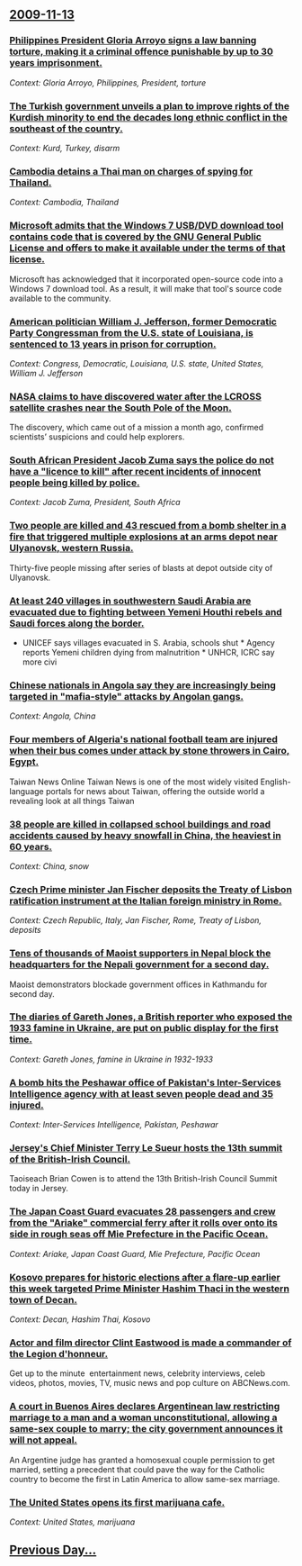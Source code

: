 ## [2009-11-13](/news/2009/11/13/index.md)

### [ Philippines President Gloria Arroyo signs a law banning torture, making it a criminal offence punishable by up to 30 years imprisonment. ](/news/2009/11/13/philippines-president-gloria-arroyo-signs-a-law-banning-torture-making-it-a-criminal-offence-punishable-by-up-to-30-years-imprisonment.md)
_Context: Gloria Arroyo, Philippines, President, torture_

### [ The Turkish government unveils a plan to improve rights of the Kurdish minority to end the decades long ethnic conflict in the southeast of the country. ](/news/2009/11/13/the-turkish-government-unveils-a-plan-to-improve-rights-of-the-kurdish-minority-to-end-the-decades-long-ethnic-conflict-in-the-southeast-of.md)
_Context: Kurd, Turkey, disarm_

### [ Cambodia detains a Thai man on charges of spying for Thailand. ](/news/2009/11/13/cambodia-detains-a-thai-man-on-charges-of-spying-for-thailand.md)
_Context: Cambodia, Thailand_

### [ Microsoft admits that the Windows 7 USB/DVD download tool contains code that is covered by the GNU General Public License and offers to make it available under the terms of that license. ](/news/2009/11/13/microsoft-admits-that-the-windows-7-usb-dvd-download-tool-contains-code-that-is-covered-by-the-gnu-general-public-license-and-offers-to-mak.md)
Microsoft has acknowledged that it incorporated open-source code into a Windows 7 download tool. As a result, it will make that tool&#39;s source code available to the community.

### [ American politician William J. Jefferson, former Democratic Party Congressman from the U.S. state of Louisiana, is sentenced to 13 years in prison for corruption. ](/news/2009/11/13/american-politician-william-j-jefferson-former-democratic-party-congressman-from-the-u-s-state-of-louisiana-is-sentenced-to-13-years-in.md)
_Context: Congress, Democratic, Louisiana, U.S. state, United States, William J. Jefferson_

### [ NASA claims to have discovered water after the LCROSS satellite crashes near the South Pole of the Moon. ](/news/2009/11/13/nasa-claims-to-have-discovered-water-after-the-lcross-satellite-crashes-near-the-south-pole-of-the-moon.md)
The discovery, which came out of a mission a month ago, confirmed scientists’ suspicions and could help explorers.

### [ South African President Jacob Zuma says the police do not have a "licence to kill" after recent incidents of innocent people being killed by police. ](/news/2009/11/13/south-african-president-jacob-zuma-says-the-police-do-not-have-a-licence-to-kill-after-recent-incidents-of-innocent-people-being-killed-b.md)
_Context: Jacob Zuma, President, South Africa_

### [ Two people are killed and 43 rescued from a bomb shelter in a fire that triggered multiple explosions at an arms depot near Ulyanovsk, western Russia. ](/news/2009/11/13/two-people-are-killed-and-43-rescued-from-a-bomb-shelter-in-a-fire-that-triggered-multiple-explosions-at-an-arms-depot-near-ulyanovsk-west.md)
Thirty-five people missing after series of blasts at depot outside city of Ulyanovsk.

### [ At least 240 villages in southwestern Saudi Arabia are evacuated due to fighting between Yemeni Houthi rebels and Saudi forces along the border. ](/news/2009/11/13/at-least-240-villages-in-southwestern-saudi-arabia-are-evacuated-due-to-fighting-between-yemeni-houthi-rebels-and-saudi-forces-along-the-bo.md)
* UNICEF says villages evacuated in S. Arabia, schools shut * Agency reports Yemeni children dying from malnutrition * UNHCR, ICRC say more civi

### [ Chinese nationals in Angola say they are increasingly being targeted in "mafia-style" attacks by Angolan gangs. ](/news/2009/11/13/chinese-nationals-in-angola-say-they-are-increasingly-being-targeted-in-mafia-style-attacks-by-angolan-gangs.md)
_Context: Angola, China_

### [ Four members of Algeria's national football team are injured when their bus comes under attack by stone throwers in Cairo, Egypt. ](/news/2009/11/13/four-members-of-algeria-s-national-football-team-are-injured-when-their-bus-comes-under-attack-by-stone-throwers-in-cairo-egypt.md)
Taiwan News Online Taiwan News is one of the most widely visited English-language portals for news about Taiwan, offering the outside world a revealing look at all things Taiwan

### [ 38 people are killed in collapsed school buildings and road accidents caused by heavy snowfall in China, the heaviest in 60 years. ](/news/2009/11/13/38-people-are-killed-in-collapsed-school-buildings-and-road-accidents-caused-by-heavy-snowfall-in-china-the-heaviest-in-60-years.md)
_Context: China, snow_

### [ Czech Prime minister Jan Fischer deposits the Treaty of Lisbon ratification instrument at the Italian foreign ministry in Rome. ](/news/2009/11/13/czech-prime-minister-jan-fischer-deposits-the-treaty-of-lisbon-ratification-instrument-at-the-italian-foreign-ministry-in-rome.md)
_Context: Czech Republic, Italy, Jan Fischer, Rome, Treaty of Lisbon, deposits_

### [ Tens of thousands of Maoist supporters in Nepal block the headquarters for the Nepali government for a second day. ](/news/2009/11/13/tens-of-thousands-of-maoist-supporters-in-nepal-block-the-headquarters-for-the-nepali-government-for-a-second-day.md)
Maoist demonstrators blockade government offices in Kathmandu for second day.

### [ The diaries of Gareth Jones, a British reporter who exposed the 1933 famine in Ukraine, are put on public display for the first time. ](/news/2009/11/13/the-diaries-of-gareth-jones-a-british-reporter-who-exposed-the-1933-famine-in-ukraine-are-put-on-public-display-for-the-first-time.md)
_Context: Gareth Jones, famine in Ukraine in 1932-1933_

### [ A bomb hits the Peshawar office of Pakistan's Inter-Services Intelligence agency with at least seven people dead and 35 injured. ](/news/2009/11/13/a-bomb-hits-the-peshawar-office-of-pakistan-s-inter-services-intelligence-agency-with-at-least-seven-people-dead-and-35-injured.md)
_Context: Inter-Services Intelligence, Pakistan, Peshawar_

### [ Jersey's Chief Minister Terry Le Sueur hosts the 13th summit of the British-Irish Council. ](/news/2009/11/13/jersey-s-chief-minister-terry-le-sueur-hosts-the-13th-summit-of-the-britishairish-council.md)
Taoiseach Brian Cowen is to attend the 13th British-Irish Council Summit today in Jersey.

### [ The Japan Coast Guard evacuates 28 passengers and crew from the "Ariake" commercial ferry after it rolls over onto its side in rough seas off Mie Prefecture in the Pacific Ocean. ](/news/2009/11/13/the-japan-coast-guard-evacuates-28-passengers-and-crew-from-the-ariake-commercial-ferry-after-it-rolls-over-onto-its-side-in-rough-seas-o.md)
_Context: Ariake, Japan Coast Guard, Mie Prefecture, Pacific Ocean_

### [ Kosovo prepares for historic elections after a flare-up earlier this week targeted Prime Minister Hashim Thaci in the western town of Decan. ](/news/2009/11/13/kosovo-prepares-for-historic-elections-after-a-flare-up-earlier-this-week-targeted-prime-minister-hashim-thaci-in-the-western-town-of-deassa.md)
_Context: Decan, Hashim Thai, Kosovo_

### [ Actor and film director Clint Eastwood is made a commander of the Legion d'honneur. ](/news/2009/11/13/actor-and-film-director-clint-eastwood-is-made-a-commander-of-the-la-c-gion-d-honneur.md)
Get up to the minute &nbsp;entertainment news,&nbsp;celebrity&nbsp;interviews, celeb videos, photos, movies, TV, music news and pop culture on&nbsp;ABCNews.com.

### [ A court in Buenos Aires declares Argentinean law restricting marriage to a man and a woman unconstitutional, allowing a same-sex couple to marry; the city government announces it will not appeal. ](/news/2009/11/13/a-court-in-buenos-aires-declares-argentinean-law-restricting-marriage-to-a-man-and-a-woman-unconstitutional-allowing-a-same-sex-couple-to.md)
An Argentine judge has granted a homosexual couple permission to get married, setting a precedent that could pave the way for the Catholic country to become the first in Latin America to allow same-sex marriage.

### [ The United States opens its first marijuana cafe. ](/news/2009/11/13/the-united-states-opens-its-first-marijuana-cafe.md)
_Context: United States, marijuana_

## [Previous Day...](/news/2009/11/12/index.md)

